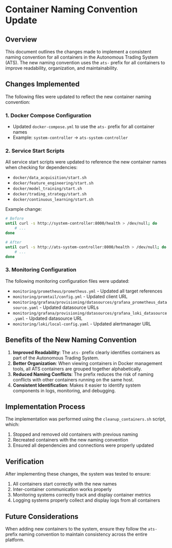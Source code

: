 # Container Naming Convention Update

## Overview

This document outlines the changes made to implement a consistent naming convention for all containers in the Autonomous Trading System (ATS). The new naming convention uses the `ats-` prefix for all containers to improve readability, organization, and maintainability.

## Changes Implemented

The following files were updated to reflect the new container naming convention:

### 1. Docker Compose Configuration

- Updated `docker-compose.yml` to use the `ats-` prefix for all container names
- Example: `system-controller` → `ats-system-controller`

### 2. Service Start Scripts

All service start scripts were updated to reference the new container names when checking for dependencies:

- `docker/data_acquisition/start.sh`
- `docker/feature_engineering/start.sh`
- `docker/model_training/start.sh`
- `docker/trading_strategy/start.sh`
- `docker/continuous_learning/start.sh`

Example change:
```bash
# Before
until curl -s http://system-controller:8000/health > /dev/null; do
    # ...
done

# After
until curl -s http://ats-system-controller:8000/health > /dev/null; do
    # ...
done
```

### 3. Monitoring Configuration

The following monitoring configuration files were updated:

- `monitoring/prometheus/prometheus.yml` - Updated all target references
- `monitoring/promtail/config.yml` - Updated client URL
- `monitoring/grafana/provisioning/datasources/grafana_prometheus_datasource.yaml` - Updated datasource URLs
- `monitoring/grafana/provisioning/datasources/grafana_loki_datasource.yaml` - Updated datasource URL
- `monitoring/loki/local-config.yaml` - Updated alertmanager URL

## Benefits of the New Naming Convention

1. **Improved Readability**: The `ats-` prefix clearly identifies containers as part of the Autonomous Trading System.
2. **Better Organization**: When viewing containers in Docker management tools, all ATS containers are grouped together alphabetically.
3. **Reduced Naming Conflicts**: The prefix reduces the risk of naming conflicts with other containers running on the same host.
4. **Consistent Identification**: Makes it easier to identify system components in logs, monitoring, and debugging.

## Implementation Process

The implementation was performed using the `cleanup_containers.sh` script, which:

1. Stopped and removed old containers with previous naming
2. Recreated containers with the new naming convention
3. Ensured all dependencies and connections were properly updated

## Verification

After implementing these changes, the system was tested to ensure:

1. All containers start correctly with the new names
2. Inter-container communication works properly
3. Monitoring systems correctly track and display container metrics
4. Logging systems properly collect and display logs from all containers

## Future Considerations

When adding new containers to the system, ensure they follow the `ats-` prefix naming convention to maintain consistency across the entire platform.